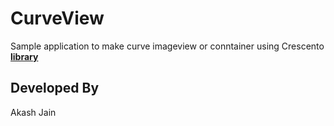 # CurveView

Sample application to make curve imageview or conntainer using Crescento **[library]**

Developed By
--------------------
Akash Jain





[library]: https://github.com/developer-shivam/Crescento
